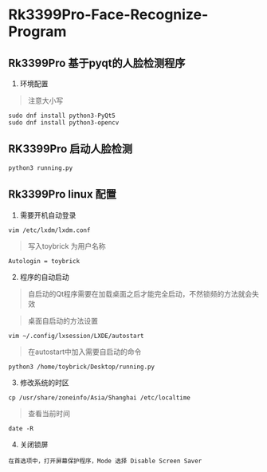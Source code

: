 # Rk3399Pro-Face-Recognize-Program
## Rk3399Pro 基于pyqt的人脸检测程序 
1. 环境配置 
> 注意大小写
```
sudo dnf install python3-PyQt5
sudo dnf install python3-opencv
```

## RK3399Pro 启动人脸检测
```
python3 running.py
```
## Rk3399Pro linux 配置
1. 需要开机自动登录
```
vim /etc/lxdm/lxdm.conf
```
>写入toybrick 为用户名称 
```
Autologin = toybrick
```
2. 程序的自动启动 
>自启动的Qt程序需要在加载桌面之后才能完全启动，不然锁频的方法就会失效 

>桌面自启动的方法设置
```
vim ~/.config/lxsession/LXDE/autostart
```
> 在autostart中加入需要自启动的命令
```
python3 /home/toybrick/Desktop/running.py
```
3. 修改系统的时区 
```
cp /usr/share/zoneinfo/Asia/Shanghai /etc/localtime
```
> 查看当前时间

```
date -R
```
4. 关闭锁屏 
```
在首选项中，打开屏幕保护程序，Mode 选择 Disable Screen Saver
```


